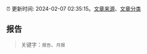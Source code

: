 :alarm_clock: 更新时间: 2024-02-07 02:35:15。[文章来源](/README.md)、[文章分类](/TAGS.md)

## 报告


> 关键字：`报告`、`月报`



